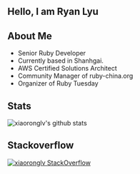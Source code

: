 ## Hello, I am Ryan Lyu

## About Me

- Senior Ruby Developer
- Currently based in Shanhgai.
- AWS Certified Solutions Architect
- Community Manager of ruby-china.org
- Organizer of Ruby Tuesday

## Stats


![xiaoronglv's github stats](https://github-readme-stats.vercel.app/api?username=xiaoronglv&hide=["issues"]&show_icons=true&line_height=30)


## Stackoverflow

[![xiaoronglv StackOverflow](https://github-readme-stackoverflow.vercel.app/?userID=5117552)](https://stackoverflow.com/users/5117552/ryan-lyu)
